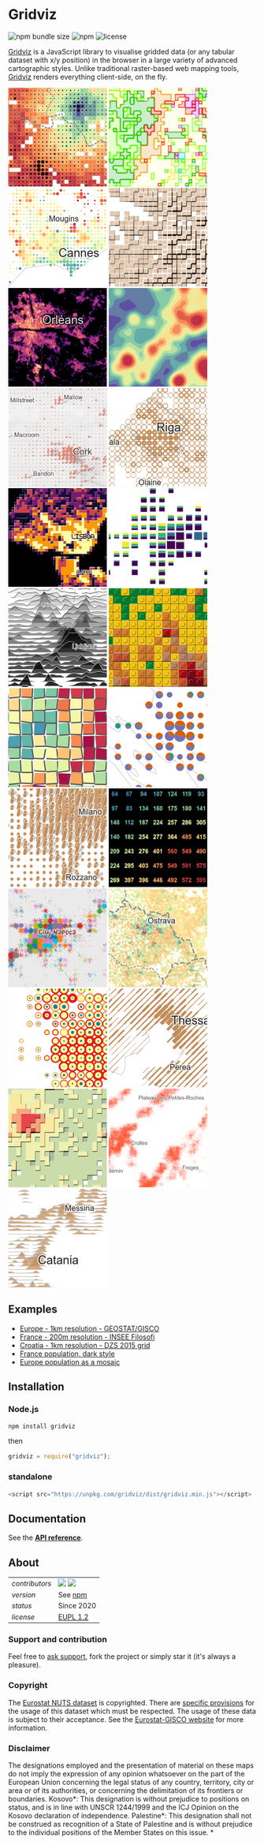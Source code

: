 # Gridviz

![npm bundle size](https://img.shields.io/bundlephobia/minzip/gridviz)
![npm](https://img.shields.io/npm/v/gridviz)
![license](https://img.shields.io/badge/license-EUPL-success)

[Gridviz](https://github.com/eurostat/gridviz/) is a JavaScript library to visualise gridded data (or any tabular dataset with x/y position) in the browser in a large variety of advanced cartographic styles. Unlike traditional raster-based web mapping tools, [Gridviz](https://github.com/eurostat/gridviz/) renders everything client-side, on the fly.

[![](/docs/img/overviews/ov_accessibility.png)](docs/reference.md#shapecolorsize-style)
[![](/docs/img/overviews/ov_side_cat.png)](docs/reference.md#side-category-style)
[![](/docs/img/overviews/ov_age_balance.png)](docs/reference.md#shapecolorsize-style)
[![shadow effect map](/docs/img/overviews/ov_choco.png)](docs/reference.md#side-style)
[![](/docs/img/overviews/ov_dark.png)](docs/reference.md#square-color-webgl-style)
[![](/docs/img/overviews/ov_kersmoo.png)](docs/reference.md#kernel-smoothing)
[![](/docs/img/overviews/ov_pillar_simple.png)](docs/reference.md#pillars-style)
[![](/docs/img/overviews/ov_donut.png)](docs/reference.md#shapecolorsize-style)
[![tanaka style map](/docs/img/overviews/ov_tanaka_dark.png)](docs/reference.md#tanaka-style)
[![](/docs/img/overviews/ov_flag.png)](docs/reference.md#composition-style)
[![joyplot map](/docs/img/overviews/ov_joyplot_shade.png)](docs/reference.md#joyplot-style)
[![lego map](/docs/img/overviews/ov_lego.png)](docs/reference.md#lego-style)
[![mosaic map](/docs/img/overviews/ov_mosaic.png)](docs/reference.md#mosaic-style)
[![](/docs/img/overviews/ov_piechart.png)](docs/reference.md#composition-style)
[![](/docs/img/overviews/ov_pillar.png)](docs/reference.md#pillars-style)
[![](/docs/img/overviews/ov_text_elevation.png)](docs/reference.md#text-style)
[![dot density map](/docs/img/overviews/ov_dotdensity_random.png)](docs/reference.md#dot-density-style)
[![](/docs/img/overviews/ov_popchange.png)](docs/reference.md#shapecolorsize-style)
[![](/docs/img/overviews/ov_ring.png)](docs/reference.md#composition-style)
[![](/docs/img/overviews/ov_segment.png)](docs/reference.md#segment-style)
[![tanaka style map](/docs/img/overviews/ov_tanaka.png)](docs/reference.md#tanaka-style)
[![dot density map](/docs/img/overviews/ov_dotdensity.png)](docs/reference.md#dot-density-style)
[![joyplot map](/docs/img/overviews/ov_joyplot.png)](docs/reference.md#joyplot-style)

## Examples

- [Europe - 1km resolution - GEOSTAT/GISCO](https://eurostat.github.io/gridviz/examples/EUR.html)
- [France - 200m resolution - INSEE Filosofi](https://eurostat.github.io/gridviz/examples/FR.html)
- [Croatia - 1km resolution - DZS 2015 grid](https://eurostat.github.io/gridviz/examples/HR.html)
- [France population, dark style](https://eurostat.github.io/gridviz/examples/styles/squarecolorwgl_dark.html)
- [Europe population as a mosaic](https://eurostat.github.io/gridviz/examples/styles/mosaic_full.html)

## Installation

### Node.js

```Shell
npm install gridviz
```

then

```javascript
gridviz = require("gridviz");
```

### standalone

```javascript
<script src="https://unpkg.com/gridviz/dist/gridviz.min.js"></script>
```

## Documentation

See the **[API reference](docs/reference.md)**.

## About

|                |                   |
| -------------- | ---------------------------------- |
| _contributors_ | [<img src="https://github.com/jgaffuri.png" height="40" />](https://github.com/jgaffuri) [<img src="https://github.com/JoeWDavies.png" height="40" />](https://github.com/JoeWDavies) |
| _version_      | See [npm](https://www.npmjs.com/package/gridviz?activeTab=versions)                                                                                                                   |
| _status_       | Since 2020                                                                                                                                                                            |
| _license_      | [EUPL 1.2](LICENSE)                                                                                                                                                                   |

### Support and contribution

Feel free to [ask support](https://github.com/eurostat/gridviz/issues/new), fork the project or simply star it (it's always a pleasure).

### Copyright

The [Eurostat NUTS dataset](http://ec.europa.eu/eurostat/web/nuts/overview) is copyrighted. There are [specific provisions](https://ec.europa.eu/eurostat/web/gisco/geodata/reference-data/administrative-units-statistical-units) for the usage of this dataset which must be respected. The usage of these data is subject to their acceptance. See the [Eurostat-GISCO website](http://ec.europa.eu/eurostat/web/gisco/geodata/reference-data/administrative-units-statistical-units/nuts) for more information.

### Disclaimer

The designations employed and the presentation of material on these maps do not imply the expression of any opinion whatsoever on the part of the European Union concerning the legal status of any country, territory, city or area or of its authorities, or concerning the delimitation of its frontiers or boundaries. Kosovo*: This designation is without prejudice to positions on status, and is in line with UNSCR 1244/1999 and the ICJ Opinion on the Kosovo declaration of independence. Palestine*: This designation shall not be construed as recognition of a State of Palestine and is without prejudice to the individual positions of the Member States on this issue.
*
